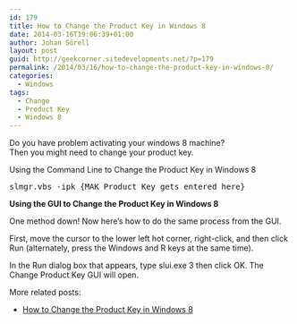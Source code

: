 ```yaml
---
id: 179
title: How to Change the Product Key in Windows 8
date: 2014-03-16T19:06:39+01:00
author: Johan Sörell
layout: post
guid: http://geekcorner.sitedevelopments.net/?p=179
permalink: /2014/03/16/how-to-change-the-product-key-in-windows-8/
categories:
  - Windows
tags:
  - Change
  - Product Key
  - Windows 8
---
```

Do you have problem activating your windows 8 machine?  
Then you might need to change your product key.

Using the Command Line to Change the Product Key in Windows 8

<pre class="lang:default decode:true" title="Using the command: slmgr.vbs -ipk">slmgr.vbs -ipk {MAK Product Key gets entered here}</pre>

**Using the GUI to Change the Product Key in Windows 8**

One method down! Now here’s how to do the same process from the GUI.

First, move the cursor to the lower left hot corner, right-click, and then click Run (alternately, press the Windows and R keys at the same time).

In the Run dialog box that appears, type slui.exe 3 then click OK. The Change Product Key GUI will open.

More related posts:<ul class = "posts-by-tag-list">

<li class="posts-by-tag-item Change Product Key Windows 8" id="posts-by-tag-item-179">
  <a class = "posts-by-tag-item-title" href="http://geekcorner.sitedevelopments.net/2014/03/16/how-to-change-the-product-key-in-windows-8/">How to Change the Product Key in Windows 8</a>
</li></ul>